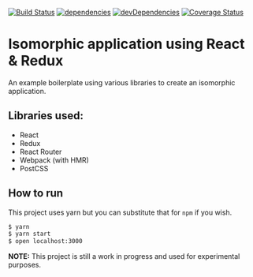 [![Build Status](https://travis-ci.org/andolf/react-redux-demo.svg?branch=master)](https://travis-ci.org/andolf/react-redux-demo) [![dependencies](https://david-dm.org/andolf/react-redux-demo.svg)](https://david-dm.org/andolf/react-redux-demo) [![devDependencies](https://david-dm.org/andolf/react-redux-demo/dev-status.svg)](https://david-dm.org/andolf/react-redux-demo?type=dev) [![Coverage Status](https://coveralls.io/repos/github/andolf/react-redux-demo/badge.svg?branch=master)](https://coveralls.io/github/andolf/react-redux-demo?branch=master)

# Isomorphic application using React & Redux

An example boilerplate using various libraries to create an isomorphic application.

## Libraries used:
- React
- Redux
- React Router
- Webpack (with HMR)
- PostCSS

## How to run

This project uses yarn but you can substitute that for `npm` if you wish.

```bash
$ yarn
$ yarn start
$ open localhost:3000
```

**NOTE:** This project is still a work in progress and used for experimental purposes.
